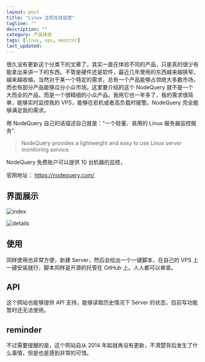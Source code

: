 ```yaml
---
layout: post
title: "Linux 主机在线监控"
tagline: ""
description: ""
category: 产品体验
tags: [linux, vps, monitor]
last_updated:
---
```


很久没有更新这个分类下的文章了，其实一直在体验不同的产品，只是真的很少有能拿出来讲一下的东西。不管是硬件还是软件，最近几年使用的东西越来越狭窄，越来越收缩，当然对于某一个特定的需求，总有一个产品能够占领绝大多数市场，而也有部分产品能够瓜分小众市场。这里要介绍的这个 NodeQuery 就不是一个大而全的产品，而是一个很精细的小众产品。我用它也一年多了，我的需求很简单，能够实时监控我的 VPS，能够在宕机或者高负载时报警。NodeQuery 完全能够满足我的需求。

用 NodeQuery 自己的话描述自己就是："一个轻量、易用的 Linux 服务器监控服务".

> NodeQuery provides a lightweight and easy to use Linux server monitoring service.

NodeQuery 免费账户可以提供 10 台机器的监控，

官网地址： <https://nodequery.com/>

## 界面展示

![index](https://i.imgur.com/LAdQV3H.png)

![details](https://i.imgur.com/IKlMOLG.jpg)

## 使用
同样使用也非常方便，新建 Server，然后会给出一个一键脚本，在自己的 VPS 上一键安装就行，脚本同样是开源的托管在 GitHub 上。人人都可以审查。

## API
这个网站也能够提供 API 支持，能够读取历史情况下 Server 的状态，目前写功能暂时还无法使用。

## reminder

不过需要提醒的是，这个网站自从 2014 年起就再没有更新，不清楚背后发生了什么事情，但是也是感到非常的可惜。



